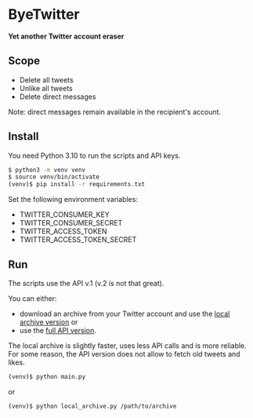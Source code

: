 # ByeTwitter

**Yet another Twitter account eraser**

## Scope

- Delete all tweets
- Unlike all tweets
- Delete direct messages

Note: direct messages remain available in the recipient's account.

## Install

You need Python 3.10 to run the scripts and API keys.

```bash
$ python3 -m venv venv
$ source venv/bin/activate
(venv)$ pip install -r requirements.txt
```

Set the following environment variables:

- TWITTER_CONSUMER_KEY
- TWITTER_CONSUMER_SECRET
- TWITTER_ACCESS_TOKEN
- TWITTER_ACCESS_TOKEN_SECRET

## Run

The scripts use the API v.1 (v.2 is not that great).

You can either:

- download an archive from your Twitter account and use the [local archive version](local_archive.py) or
- use the [full API version](main.py).

The local archive is slightly faster, uses less API calls and is more reliable. For some reason, the API version does not allow to fetch old tweets and likes. 

```bash
(venv)$ python main.py
```

or

```bash
(venv)$ python local_archive.py /path/to/archive
```
